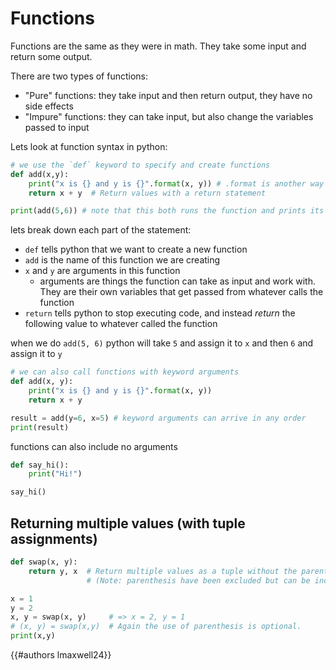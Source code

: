 # Functions

Functions are the same as they were in math. They take some input and return some output. 

There are two types of functions:
- "Pure" functions: they take input and then return output, they have no side effects
- "Impure" functions: they can take input, but also change the variables passed to input

Lets look at function syntax in python:
```py
# we use the `def` keyword to specify and create functions
def add(x,y):
    print("x is {} and y is {}".format(x, y)) # .format is another way of doing f-strings
    return x + y  # Return values with a return statement

print(add(5,6)) # note that this both runs the function and prints its result
```

lets break down each part of the statement:
- `def` tells python that we want to create a new function
- `add` is the name of this function we are creating
- `x` and `y` are arguments in this function
	- arguments are things the function can take as input and work with. They are their own variables that get passed from whatever calls the function
- `return` tells python to stop executing code, and instead *return* the following value to whatever called the function

when we do `add(5, 6)` python will take `5` and assign it to `x` and then `6` and assign it to `y` 

```py
# we can also call functions with keyword arguments
def add(x, y):
    print("x is {} and y is {}".format(x, y))
    return x + y  

result = add(y=6, x=5) # keyword arguments can arrive in any order
print(result)
```

functions can also include no arguments

```py
def say_hi():
	print("Hi!")

say_hi()
```

## Returning multiple values (with tuple assignments)
```py
def swap(x, y):
    return y, x  # Return multiple values as a tuple without the parenthesis.
                 # (Note: parenthesis have been excluded but can be included)

x = 1
y = 2
x, y = swap(x, y)     # => x = 2, y = 1
# (x, y) = swap(x,y)  # Again the use of parenthesis is optional.
print(x,y)
```

{{#authors lmaxwell24}}